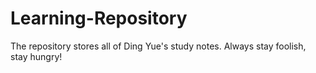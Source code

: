 # Learning-Repository
The repository stores all of Ding Yue's study notes. Always stay foolish, stay hungry!


